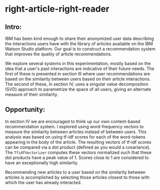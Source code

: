 # right-article-right-reader

## Intro:
IBM has been kind enough to share their anonymized user data describing the interactions users have with the library of articles available on the IBM Watson Studio platform.  Our goal is to construct a recommendation system that improves the quality of article recommendations.  

We explore several systems in this experimentation, mostly based on the idea that a user's past interactions are indicative of their future needs.  The first of these is presented in section III where user recommendations are based on the similarity between users based on their article interactions.  The second of these, in section IV, uses a singular value decomposition (SVD) approach to parametrize the space of all users, giving an alternate measure of their similarity.

## Opportunity:

In section IV we are encouraged to think up our own content-based recommendation system.  I explored using word-frequency vectors to measure the similarity between articles instead of between users.  This analysis was based on using tf-idf scores for each of the word-tokens appearing in the body of the article.  The resulting vectors of tf-idf scores can be compared via a dot product (defined as you would a covariance).  The `TfidfVectorizer` computes these vectors normalized such that these dot products have a peak value of 1.  Scores close to 1 are considered to have an exceptionally high similarity.

Recommending new articles to a user based on the similarity between articles is accomplished by selecting those articles closest to those with which the user has already interacted.





